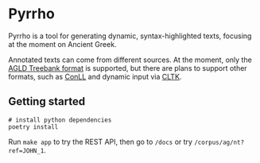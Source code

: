 # Pyrrho

Pyrrho is a tool for generating dynamic, syntax-highlighted texts, focusing at the moment on Ancient Greek.

Annotated texts can come from different sources. At the moment, only the [AGLD Treebank format](https://perseusdl.github.io/treebank_data/) is supported, but there are plans to support other formats, such as [ConLL](https://universaldependencies.org/format.html) and dynamic input via [CLTK](https://github.com/cltk/cltk).

## Getting started

```
# install python dependencies
poetry install
```

Run `make app` to try the REST API, then go to `/docs` or try `/corpus/ag/nt?ref=JOHN_1`.
